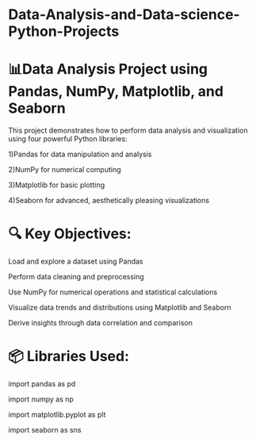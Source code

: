 # Data-Analysis-and-Data-science-Python-Projects

# 📊Data Analysis Project using Pandas, NumPy, Matplotlib, and Seaborn
This project demonstrates how to perform data analysis and visualization using four powerful Python libraries:

   1)Pandas for data manipulation and analysis

  2)NumPy for numerical computing

  3)Matplotlib for basic plotting

  4)Seaborn for advanced, aesthetically pleasing visualizations
# 🔍 Key Objectives:
   Load and explore a dataset using Pandas

   Perform data cleaning and preprocessing

   Use NumPy for numerical operations and statistical calculations

   Visualize data trends and distributions using Matplotlib and Seaborn

   Derive insights through data correlation and comparison

# 📦 Libraries Used:
  import pandas as pd
  
  import numpy as np
  
  import matplotlib.pyplot as plt
  
  import seaborn as sns

